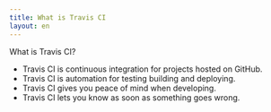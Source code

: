```yaml
---
title: What is Travis CI
layout: en
---
```


What is Travis CI?

- Travis CI is continuous integration for projects hosted on GitHub.
- Travis CI is automation for testing building and deploying.
- Travis CI gives you peace of mind when developing.
- Travis CI lets you know as soon as something goes wrong.
